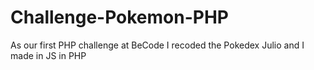 # Challenge-Pokemon-PHP
As our first PHP challenge at BeCode I recoded the Pokedex Julio and I made in JS in PHP
